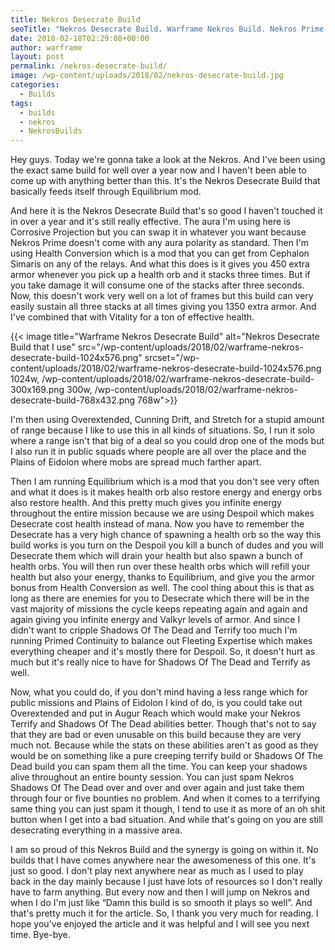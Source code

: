```yaml
---
title: Nekros Desecrate Build
seoTitle: "Nekros Desecrate Build. Warframe Nekros Build. Nekros Prime Build."
date: 2018-02-18T02:29:08+00:00
author: warframe
layout: post
permalink: /nekros-desecrate-build/
image: /wp-content/uploads/2018/02/nekros-desecrate-build.jpg
categories:
  - Builds
tags:
  - builds
  - nekros
  - NekrosBuilds
---
```

Hey guys. Today we're gonna take a look at the Nekros. And I've been using the exact same build for well over a year now and I haven't been able to come up with anything better than this. It's the Nekros Desecrate Build that basically feeds itself through Equilibrium mod.<!--more-->

And here it is the Nekros Desecrate Build that's so good I haven't touched it in over a year and it's still really effective. The aura I'm using here is Corrosive Projection but you can swap it in whatever you want because Nekros Prime doesn't come with any aura polarity as standard. Then I'm using Health Conversion which is a mod that you can get from Cephalon Simaris on any of the relays. And what this does is it gives you 450 extra armor whenever you pick up a health orb and it stacks three times. But if you take damage it will consume one of the stacks after three seconds. Now, this doesn't work very well on a lot of frames but this build can very easily sustain all three stacks at all times giving you 1350 extra armor. And I've combined that with Vitality for a ton of effective health.

{{< image title="Warframe Nekros Desecrate Build" alt="Nekros Desecrate Build that I use" src="/wp-content/uploads/2018/02/warframe-nekros-desecrate-build-1024x576.png" srcset="/wp-content/uploads/2018/02/warframe-nekros-desecrate-build-1024x576.png 1024w, /wp-content/uploads/2018/02/warframe-nekros-desecrate-build-300x169.png 300w, /wp-content/uploads/2018/02/warframe-nekros-desecrate-build-768x432.png 768w">}}

I'm then using Overextended, Cunning Drift, and Stretch for a stupid amount of range because I like to use this in all kinds of situations. So, I run it solo where a range isn't that big of a deal so you could drop one of the mods but I also run it in public squads where people are all over the place and the Plains of Eidolon where mobs are spread much farther apart.

Then I am running Equilibrium which is a mod that you don't see very often and what it does is it makes health orb also restore energy and energy orbs also restore health. And this pretty much gives you infinite energy throughout the entire mission because we are using Despoil which makes Desecrate cost health instead of mana. Now you have to remember the Desecrate has a very high chance of spawning a health orb so the way this build works is you turn on the Despoil you kill a bunch of dudes and you will Desecrate them which will drain your health but also spawn a bunch of health orbs. You will then run over these health orbs which will refill your health but also your energy, thanks to Equilibrium, and give you the armor bonus from Health Conversion as well. The cool thing about this is that as long as there are enemies for you to Desecrate which there will be in the vast majority of missions the cycle keeps repeating again and again and again giving you infinite energy and Valkyr levels of armor. And since I didn't want to cripple Shadows Of The Dead and Terrify too much I'm running Primed Continuity to balance out Fleeting Expertise which makes everything cheaper and it's mostly there for Despoil. So, it doesn't hurt as much but it's really nice to have for Shadows Of The Dead and Terrify as well.

Now, what you could do, if you don't mind having a less range which for public missions and Plains of Eidolon I kind of do, is you could take out Overextended and put in Augur Reach which would make your Nekros Terrify and Shadows Of The Dead abilities better. Though that's not to say that they are bad or even unusable on this build because they are very much not. Because while the stats on these abilities aren't as good as they would be on something like a pure creeping terrify build or Shadows Of The Dead build you can spam them all the time. You can keep your shadows alive throughout an entire bounty session. You can just spam Nekros Shadows Of The Dead over and over and over again and just take them through four or five bounties no problem. And when it comes to a terrifying same thing you can just spam it though, I tend to use it as more of an oh shit button when I get into a bad situation. And while that's going on you are still desecrating everything in a massive area.

I am so proud of this Nekros Build and the synergy is going on within it. No builds that I have comes anywhere near the awesomeness of this one. It's just so good. I don't play next anywhere near as much as I used to play back in the day mainly because I just have lots of resources so I don't really have to farm anything. But every now and then I will jump on Nekros and when I do I'm just like &#8220;Damn this build is so smooth it plays so well&#8221;. And that's pretty much it for the article. So, I thank you very much for reading. I hope you've enjoyed the article and it was helpful and I will see you next time. Bye-bye.